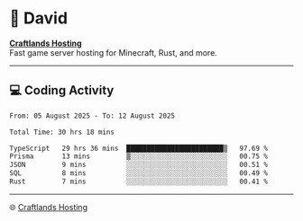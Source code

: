 # 👋 David

**[Craftlands Hosting](https://craftlands.host)**  
Fast game server hosting for Minecraft, Rust, and more.

---

## 💻 Coding Activity

<!--START_SECTION:waka-->

```txt
From: 05 August 2025 - To: 12 August 2025

Total Time: 30 hrs 18 mins

TypeScript   29 hrs 36 mins  ████████████████████████▒   97.69 %
Prisma       13 mins         ▒░░░░░░░░░░░░░░░░░░░░░░░░   00.75 %
JSON         9 mins          ░░░░░░░░░░░░░░░░░░░░░░░░░   00.51 %
SQL          8 mins          ░░░░░░░░░░░░░░░░░░░░░░░░░   00.49 %
Rust         7 mins          ░░░░░░░░░░░░░░░░░░░░░░░░░   00.41 %
```

<!--END_SECTION:waka-->

---

🌐 [Craftlands Hosting](https://craftlands.host)  
